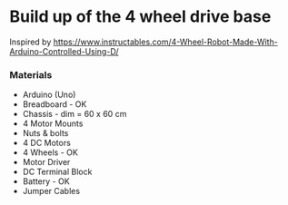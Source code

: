 # Build up of the 4 wheel drive base
Inspired by https://www.instructables.com/4-Wheel-Robot-Made-With-Arduino-Controlled-Using-D/

### Materials
* Arduino (Uno)
* Breadboard - OK
* Chassis - dim = 60 x 60 cm
* 4 Motor Mounts
* Nuts & bolts
* 4 DC Motors
* 4 Wheels - OK
* Motor Driver
* DC Terminal Block
* Battery - OK
* Jumper Cables
